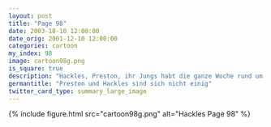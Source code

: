 ```yaml
---
layout: post
title: "Page 98"
date: 2003-10-10 12:00:00
date_orig: 2001-12-10 12:00:00
categories: cartoon
my_index: 98
image: cartoon98g.png
is_square: true
description: "Hackles, Preston, ihr Jungs habt die ganze Woche rund um die Uhr gearbeitet aber ich habe keine einzige Zeile neuen Code von euch gesehn Ich habe den ganzen Tag damit verbracht, Hackles geschweifte Klammern zu ändern, damit sie nicht so viel Platz wegnehmen Dann habe ich den ganzen Dienstag gebraucht, es wieder zurück zu ändern, damit der Code lesbarer ist Dann musste ich ein Skript schreiben das automatisch alle geschweiften Klammern in jeder Datei neu formatiert Ich kann Programmierer nicht ausstehen Hackles Preston Boss Dog"
germantitle: "Preston und Hackles sind sich nicht einig"
twitter_card_type: summary_large_image
---
```


{% include figure.html src="cartoon98g.png" alt="Hackles Page 98"  %}
